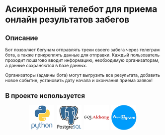 <h1>Асинхронный телебот для приема онлайн результатов забегов</h1>
<h2>Описание</h2>
Бот позволяет бегунам отправлять треки своего забега через телеграм бота, а также прикреплять данные для отправки. 
Каждый пользователь проходит пошагово вводит информацию, необходимую организаторам, а данные сохраняются в базе данных.
<p></p>
Организаторы (админы бота) могут выгрузить все результата, добавить новое событие, установить дату начала и окончания приема заявок!
<p></p>
<h2>В проекте используется</h2>

<div><p align="center">
  <img src="https://github.com/devicons/devicon/blob/master/icons/python/python-original-wordmark.svg" title="python" alt="python" width="80" height="80"/>&nbsp;
  <img src="https://github.com/devicons/devicon/blob/master/icons/postgresql/postgresql-original-wordmark.svg" title="postgresql" alt="postgresql" width="80" height="80"/>&nbsp;
  <img src="https://github.com/devicons/devicon/blob/master/icons/sqlalchemy/sqlalchemy-original-wordmark.svg" title="sqlalchemy" alt="sqlalchemy" width="80" height="80"/>&nbsp;
  <img src="https://github.com/ValyaDatsishina/topliga_online_bot/blob/main/scale_1200.png" title="aiogram" alt="aiogram" width="80" height="80"/>&nbsp;</p>
